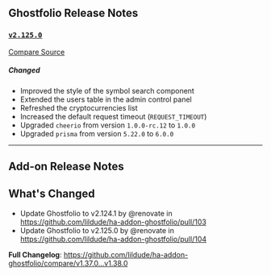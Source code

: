 ## Ghostfolio Release Notes

### [`v2.125.0`](https://redirect.github.com/ghostfolio/ghostfolio/blob/HEAD/CHANGELOG.md#21250---2024-11-30)

[Compare Source](https://redirect.github.com/ghostfolio/ghostfolio/compare/2.124.1...2.125.0)

##### Changed

-   Improved the style of the symbol search component
-   Extended the users table in the admin control panel
-   Refreshed the cryptocurrencies list
-   Increased the default request timeout (`REQUEST_TIMEOUT`)
-   Upgraded `cheerio` from version `1.0.0-rc.12` to `1.0.0`
-   Upgraded `prisma` from version `5.22.0` to `6.0.0`

---

## Add-on Release Notes




## What's Changed
* Update Ghostfolio to v2.124.1 by @renovate in https://github.com/lildude/ha-addon-ghostfolio/pull/103
* Update Ghostfolio to v2.125.0 by @renovate in https://github.com/lildude/ha-addon-ghostfolio/pull/104


**Full Changelog**: https://github.com/lildude/ha-addon-ghostfolio/compare/v1.37.0...v1.38.0
